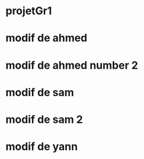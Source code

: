 
# projetGr1
# modif de ahmed
# modif de ahmed number 2
# modif de sam
# modif de sam 2
# modif de yann